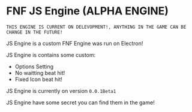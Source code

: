 # FNF JS Engine (ALPHA ENGINE)

`THIS ENGINE IS CURRENT ON DELEVOPMENT!, ANYTHING IN THE GAME CAN BE CHANGE IN THE FUTURE!`

JS Engine is a custom FNF Engine was run on Electron!

JS Engine is contains some custom:
+ Options Setting
+ No waitting beat hit!
+ Fixed Icon beat hit!

JS Engine is currently on version `0.0.1Beta1`

JS Engine have some secret you can find them in the game!